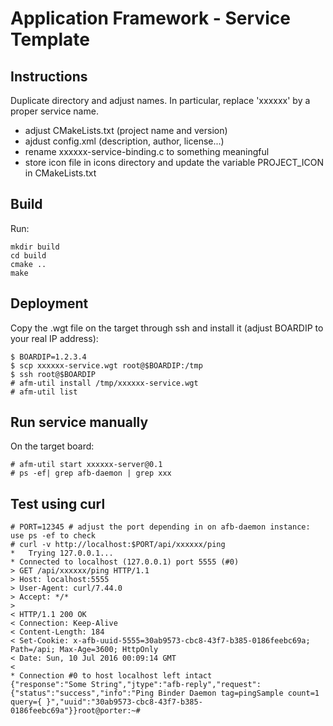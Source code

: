 # Application Framework - Service Template

## Instructions

Duplicate directory and adjust names. In particular, replace 'xxxxxx' by a proper service name.

* adjust CMakeLists.txt (project name and version)
* ajdust config.xml (description, author, license...)
* rename xxxxxx-service-binding.c to something meaningful
* store icon file in icons directory and update the variable PROJECT_ICON in CMakeLists.txt

## Build

Run:

```
mkdir build
cd build
cmake ..
make
```

## Deployment

Copy the .wgt file on the target through ssh and install it (adjust BOARDIP to your real IP address):

```
$ BOARDIP=1.2.3.4
$ scp xxxxxx-service.wgt root@$BOARDIP:/tmp
$ ssh root@$BOARDIP
# afm-util install /tmp/xxxxxx-service.wgt
# afm-util list
```

## Run service manually

On the target board:

```
# afm-util start xxxxxx-server@0.1
# ps -ef| grep afb-daemon | grep xxx
```

## Test using curl

```
# PORT=12345 # adjust the port depending in on afb-daemon instance: use ps -ef to check
# curl -v http://localhost:$PORT/api/xxxxxx/ping
*   Trying 127.0.0.1...
* Connected to localhost (127.0.0.1) port 5555 (#0)
> GET /api/xxxxxx/ping HTTP/1.1
> Host: localhost:5555
> User-Agent: curl/7.44.0
> Accept: */*
> 
< HTTP/1.1 200 OK
< Connection: Keep-Alive
< Content-Length: 184
< Set-Cookie: x-afb-uuid-5555=30ab9573-cbc8-43f7-b385-0186feebc69a; Path=/api; Max-Age=3600; HttpOnly
< Date: Sun, 10 Jul 2016 00:09:14 GMT
< 
* Connection #0 to host localhost left intact
{"response":"Some String","jtype":"afb-reply","request":{"status":"success","info":"Ping Binder Daemon tag=pingSample count=1 query={ }","uuid":"30ab9573-cbc8-43f7-b385-0186feebc69a"}}root@porter:~# 
```


